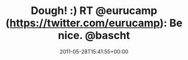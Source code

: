 ---
retweeted: false
source: <a href="http://itunes.apple.com/us/app/twitter/id409789998?mt=12" rel="nofollow">Twitter
  for Mac</a>
entities:
  hashtags: []
  symbols: []
  user_mentions:
  - name: eurucamp
    screen_name: eurucamp
    indices:
    - '13'
    - '22'
    id_str: '263762253'
    id: '263762253'
  - name: Bascht
    screen_name: bascht
    indices:
    - '33'
    - '40'
    id_str: '10683982'
    id: '10683982'
  urls: []
display_text_range:
- '0'
- '83'
favorite_count: '0'
id_str: '74500658149068800'
truncated: false
retweet_count: '0'
id: '74500658149068800'
created_at: Sat May 28 15:41:55 +0000 2011
favorited: false
full_text: 'Dough! :) RT [@eurucamp](https://twitter.com/eurucamp): Be nice. [@bascht](https://twitter.com/bascht)
  is a Ruby noob and was formerly doing PHP.'
lang: en
tags:
- pesos/twitter
date: '2011-05-28T15:41:55+00:00'
src: https://twitter.com/bascht/status/74500658149068800
original_url: https://twitter.com/bascht/status/74500658149068800
type: twitter_tweet
text: 'Dough! :) RT [@eurucamp](https://twitter.com/eurucamp): Be nice. [@bascht](https://twitter.com/bascht)
  is a Ruby noob and was formerly doing PHP.'
title: 'Dough! :) RT @eurucamp (https://twitter.com/eurucamp): Be nice. @bascht'

---